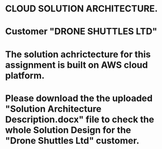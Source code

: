 # CLOUD SOLUTION ARCHITECTURE.
# Customer "DRONE SHUTTLES LTD" 
# The solution achrictecture for this assignment is built on AWS cloud platform.
# Please download the the uploaded "Solution Architecture Description.docx" file to check the whole Solution Design for the "Drone Shuttles Ltd" customer.
